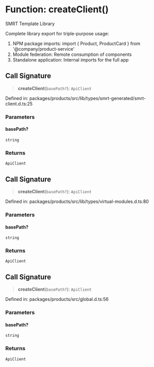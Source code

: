 # Function: createClient()

SMRT Template Library

Complete library export for triple-purpose usage:
1. NPM package imports: import { Product, ProductCard } from '@company/product-service'
2. Module federation: Remote consumption of components
3. Standalone application: Internal imports for the full app

## Call Signature

> **createClient**(`basePath?`): `ApiClient`

Defined in: packages/products/src/lib/types/smrt-generated/smrt-client.d.ts:25

### Parameters

#### basePath?

`string`

### Returns

`ApiClient`

## Call Signature

> **createClient**(`basePath?`): `ApiClient`

Defined in: packages/products/src/lib/types/virtual-modules.d.ts:80

### Parameters

#### basePath?

`string`

### Returns

`ApiClient`

## Call Signature

> **createClient**(`basePath?`): `ApiClient`

Defined in: packages/products/src/global.d.ts:56

### Parameters

#### basePath?

`string`

### Returns

`ApiClient`
